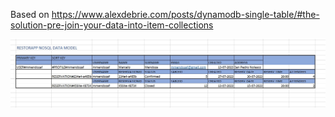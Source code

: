 Based on https://www.alexdebrie.com/posts/dynamodb-single-table/#the-solution-pre-join-your-data-into-item-collections

![Planified data model](./assets/data-model-img.jpg "Data Model")